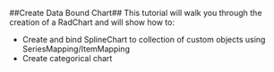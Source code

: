 ##Create Data Bound Chart##
This tutorial will walk you through the creation of a RadChart and will show how to:

  - Create and bind SplineChart to collection of custom objects using SeriesMapping/ItemMapping
  - Create categorical chart